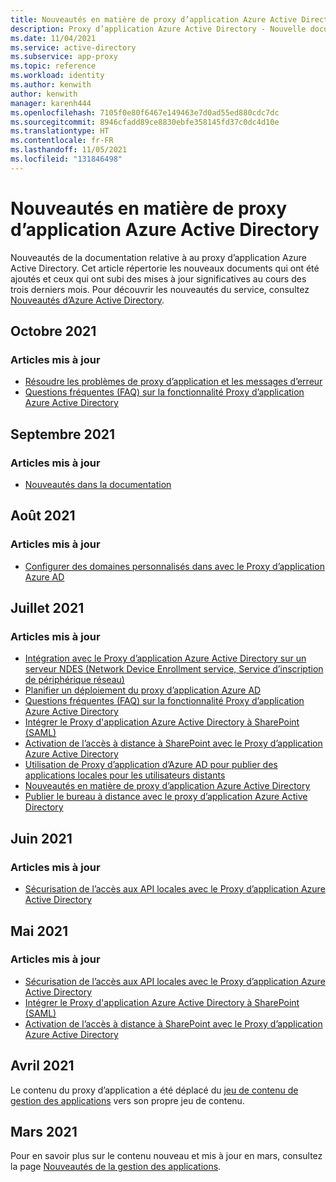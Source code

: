```yaml
---
title: Nouveautés en matière de proxy d’application Azure Active Directory
description: Proxy d’application Azure Active Directory - Nouvelle documentation et documentation mise à jour.
ms.date: 11/04/2021
ms.service: active-directory
ms.subservice: app-proxy
ms.topic: reference
ms.workload: identity
ms.author: kenwith
author: kenwith
manager: karenh444
ms.openlocfilehash: 7105f0e80f6467e149463e7d0ad55ed880cdc7dc
ms.sourcegitcommit: 8946cfadd89ce8830ebfe358145fd37c0dc4d10e
ms.translationtype: HT
ms.contentlocale: fr-FR
ms.lasthandoff: 11/05/2021
ms.locfileid: "131846498"
---
```

# <a name="azure-active-directory-application-proxy-whats-new"></a>Nouveautés en matière de proxy d’application Azure Active Directory

Nouveautés de la documentation relative à au proxy d’application Azure Active Directory. Cet article répertorie les nouveaux documents qui ont été ajoutés et ceux qui ont subi des mises à jour significatives au cours des trois derniers mois. Pour découvrir les nouveautés du service, consultez [Nouveautés d’Azure Active Directory](../fundamentals/whats-new.md).

## <a name="october-2021"></a>Octobre 2021

### <a name="updated-articles"></a>Articles mis à jour

- [Résoudre les problèmes de proxy d’application et les messages d’erreur](application-proxy-troubleshoot.md)
- [Questions fréquentes (FAQ) sur la fonctionnalité Proxy d’application Azure Active Directory](application-proxy-faq.yml)


## <a name="september-2021"></a>Septembre 2021

### <a name="updated-articles"></a>Articles mis à jour

- [Nouveautés dans la documentation](whats-new-docs.md)

## <a name="august-2021"></a>Août 2021

### <a name="updated-articles"></a>Articles mis à jour

- [Configurer des domaines personnalisés dans avec le Proxy d’application Azure AD](application-proxy-configure-custom-domain.md)


## <a name="july-2021"></a>Juillet 2021

### <a name="updated-articles"></a>Articles mis à jour

- [Intégration avec le Proxy d’application Azure Active Directory sur un serveur NDES (Network Device Enrollment service, Service d’inscription de périphérique réseau)](active-directory-app-proxy-protect-ndes.md)
- [Planifier un déploiement du proxy d’application Azure AD](application-proxy-deployment-plan.md)
- [Questions fréquentes (FAQ) sur la fonctionnalité Proxy d’application Azure Active Directory](application-proxy-faq.yml)
- [Intégrer le Proxy d'application Azure Active Directory à SharePoint (SAML)](application-proxy-integrate-with-sharepoint-server-saml.md)
- [Activation de l’accès à distance à SharePoint avec le Proxy d’application Azure Active Directory](application-proxy-integrate-with-sharepoint-server.md)
- [Utilisation de Proxy d’application d’Azure AD pour publier des applications locales pour les utilisateurs distants](what-is-application-proxy.md)
- [Nouveautés en matière de proxy d’application Azure Active Directory](whats-new-docs.md)
- [Publier le bureau à distance avec le proxy d’application Azure Active Directory](application-proxy-integrate-with-remote-desktop-services.md)


## <a name="june-2021"></a>Juin 2021

### <a name="updated-articles"></a>Articles mis à jour

- [Sécurisation de l’accès aux API locales avec le Proxy d’application Azure Active Directory](application-proxy-secure-api-access.md)

## <a name="may-2021"></a>Mai 2021

### <a name="updated-articles"></a>Articles mis à jour

- [Sécurisation de l’accès aux API locales avec le Proxy d’application Azure Active Directory](application-proxy-secure-api-access.md)
- [Intégrer le Proxy d'application Azure Active Directory à SharePoint (SAML)](application-proxy-integrate-with-sharepoint-server-saml.md)
- [Activation de l’accès à distance à SharePoint avec le Proxy d’application Azure Active Directory](application-proxy-integrate-with-sharepoint-server.md)


## <a name="april-2021"></a>Avril 2021

Le contenu du proxy d’application a été déplacé du [jeu de contenu de gestion des applications](../manage-apps/index.yml) vers son propre jeu de contenu.

## <a name="march-2021"></a>Mars 2021

Pour en savoir plus sur le contenu nouveau et mis à jour en mars, consultez la page [Nouveautés de la gestion des applications](../manage-apps/whats-new-docs.md).